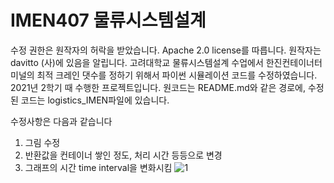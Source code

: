 # IMEN407 물류시스템설계
수정 권한은 원작자의 허락을 받았습니다. Apache 2.0 license를 따릅니다. 원작자는 davitto (사)에 있음을 알립니다.
고려대학교 물류시스템설계 수업에서 한진컨테이너터미널의 최적 크레인 댓수를 정하기 위해서 파이썬 시뮬레이션 코드를 수정하였습니다.
2021년 2학기 때 수행한 프로젝트입니다.
원코드는 README.md와 같은 경로에, 수정된 코드는 logistics_IMEN파일에 있습니다.

수정사항은 다음과 같습니다

1) 그림 수정
2) 반환값을 컨테이너 쌓인 정도, 처리 시간 등등으로 변경
3) 그래프의 시간 time interval을 변화시킴
![1](https://user-images.githubusercontent.com/73458088/173829937-0e70bc69-5320-47d9-872d-fa1e83a7f52d.jpg)
